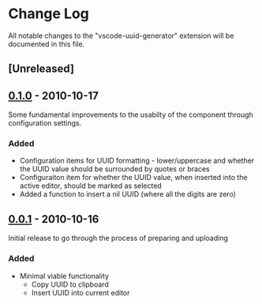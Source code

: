 # Change Log

All notable changes to the "vscode-uuid-generator" extension will be documented in this file.

## [Unreleased]

## [0.1.0] - 2010-10-17
Some fundamental improvements to the usabilty of the component through configuration settings.
### Added
- Configuration items for UUID formatting - lower/uppercase and whether the UUID value should be surrounded by quotes or braces
- Configuraiton item for whether the UUID value, when inserted into the active editor, should be marked as selected
- Added a function to insert a nil UUID (where all the digits are zero)

## [0.0.1] - 2010-10-16
Initial release to go through the process of preparing and uploading
### Added
- Minimal viable functionality
    - Copy UUID to clipboard
    - Insert UUID into current editor

[0.0.1]: https://github.com/Motivesoft/vscode-uuid-generator/releases/tag/v0.0.1
[0.1.0]: https://github.com/Motivesoft/vscode-uuid-generator/releases/tag/v0.1.0
